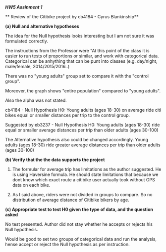 
***HW5 Assinment 1***

** Review of the Citibike project by cb4184 - Cyrus Blankinship** 


**(a) Null and alternative hypotheses**

The idea for the Null hypothesis looks interesting but I am not sure it was formulated correctly. 

The instructions from the Professor were "At this point of the class it is easier to run tests of proportions or similar, 
and work with categorical data. Categorical can be anhything that can be punt into classes (e.g. day/night, male/female, 2014/2015/2016..)

There was no "young adults" group set to compare it with the "control group". 

Moreover, the graph shows "entire population" compared to "young adults".

Also the alpha was not stated.

cb4184 - Null Hypothesis  H0:
Young adults (ages 18-30) on average ride citi bikes equal or smaller distances per trip to the control group.

Suggested by eb3237 - Null Hypothesis  H0:
Young adults (ages 18-30) ride equal or smaller average distances per trip than older adults (ages 30-100)  

The Alternative hypothesis also could be changed accordingly. 
Young adults (ages 18-30) ride greater average distances per trip than older adults (ages 30-100) 


**(b) Verify that the the data supports the project**

1) The formular for average trip has limitations as the author suggested. He is using Haversine formula. 
He should state limitations that because we dont know which exact route a citibike user actually took without 
GPS data on each bike. 

2) As I said above, riders were not divided in groups to compare. 
So no distribution of average distance of Citibike bikers by age.

**(c) Appropriate test to test H0 given the type of data, and the question asked**

No test presented. Author did not stay whether he accepts or rejects his Null hypothesis. 

Would be good to set two groups of categorical data and run the analysis, 
hense accept or reject the Null hypothesis as per instruction.






